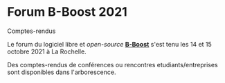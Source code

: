 # Forum B-Boost 2021
Comptes-rendus

Le forum du logiciel libre et *open-source* **[B-Boost](https://b-boost.fr/)** s'est tenu les 14 et 15 octobre 2021 à La Rochelle.

Des comptes-rendus de conférences ou rencontres etudiants/entreprises sont disponibles dans l'arborescence.